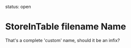 status: open
# StoreInTable filename Name

That's a complete 'custom' name, should it be an infix?

